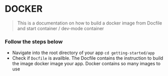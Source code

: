 # DOCKER 
> This is a documentation on how to build a docker image from Docfile and start container / dev-mode container

### Follow the steps below
- Navigate into the root directory of your app ```cd getting-started/app```
- Check if ```Docfile``` is availble. The Docfile contains the instruction to build the image docker image your app. Docker contains so many images to use